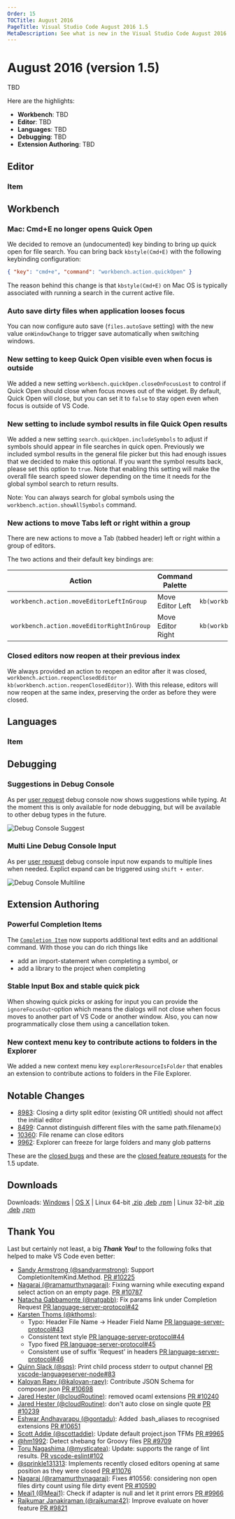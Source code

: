 ```yaml
---
Order: 15
TOCTitle: August 2016
PageTitle: Visual Studio Code August 2016 1.5
MetaDescription: See what is new in the Visual Studio Code August 2016 Release (1.5)
---
```


# August 2016 (version 1.5)

TBD

Here are the highlights:

* **Workbench**: TBD
* **Editor**: TBD
* **Languages**: TBD
* **Debugging**: TBD
* **Extension Authoring**: TBD

## Editor

### Item

## Workbench

### Mac: Cmd+E no longer opens Quick Open

We decided to remove an (undocumented) key binding to bring up quick open for file search. You can bring back `kbstyle(Cmd+E)` with the following keybinding configuration:

```json
{ "key": "cmd+e", "command": "workbench.action.quickOpen" }
```

The reason behind this change is that `kbstyle(Cmd+E)` on Mac OS is typically associated with running a search in the current active file.

### Auto save dirty files when application looses focus

You can now configure auto save (`files.autoSave` setting) with the new value `onWindowChange` to trigger save automatically when switching windows.

### New setting to keep Quick Open visible even when focus is outside

We added a new setting `workbench.quickOpen.closeOnFocusLost` to control if Quick Open should close when focus moves out of the widget. By default, Quick Open will close, but you can set it to `false` to stay open even when focus is outside of VS Code.

### New setting to include symbol results in file Quick Open results

We added a new setting `search.quickOpen.includeSymbols` to adjust if symbols should appear in file searches in quick open. Previously we included symbol results in the general file picker but this had enough issues that we decided to make this optional. If you want the symbol results back, please set this option to `true`. Note that enabling this setting will make the overall file search speed slower depending on the time it needs for the global symbol search to return results.

Note: You can always search for global symbols using the `workbench.action.showAllSymbols` command.

### New actions to move Tabs left or right within a group

There are new actions to move a Tab (tabbed header) left or right within a group of editors.

The two actions and their default key bindings are:

Action | Command Palette | Key Binding
--- | --- | ---
`workbench.action.moveEditorLeftInGroup` | Move Editor Left | `kb(workbench.action.moveEditorLeftInGroup)`
`workbench.action.moveEditorRightInGroup` | Move Editor Right | `kb(workbench.action.moveEditorRightInGroup)`

### Closed editors now reopen at their previous index

We always provided an action to reopen an editor after it was closed, `workbench.action.reopenClosedEditor` `kb(workbench.action.reopenClosedEditor)`). With this release, editors will now reopen at the same index, preserving the order as before they were closed.

## Languages

### Item

## Debugging

### Suggestions in Debug Console
As per [user request](https://github.com/Microsoft/vscode/issues/8114) debug console now shows suggestions while typing. At the moment this is only available for node debugging, but will be available to other debug types in the future.

![Debug Console Suggest](images/1_5/debug_repl_suggest.png)

### Multi Line Debug Console Input
As per [user request](https://github.com/Microsoft/vscode/issues/8115) debug console input now expands to multiple lines when needed. Explict expand can be triggered using `shift + enter`.

![Debug Console Multiline](images/1_5/debug_repl_multiline.png)

## Extension Authoring

### Powerful Completion Items

The [`Completion Item`](https://github.com/Microsoft/vscode/blob/master/src/vs/vscode.d.ts#L2246) now supports additional text edits and an additional command. With those you can do rich things like
* add an import-statement when completing a symbol, or
* add a library to the project when completing

### Stable Input Box and stable quick pick

When showing quick picks or asking for input you can provide the `ignoreFocusOut`-option which means the dialogs will not close when focus moves to another part of VS Code or another window. Also, you can now programmatically close them using a cancellation token.

### New context menu key to contribute actions to folders in the Explorer

We added a new context menu key `explorerResourceIsFolder` that enables an extension to contribute actions to folders in the File Explorer.

## Notable Changes

* [8983](https://github.com/Microsoft/vscode/issues/8983): Closing a dirty split editor (existing OR untitled) should not affect the initial editor
* [8499](https://github.com/Microsoft/vscode/issues/8499): Cannot distinguish different files with the same path.filename(x)
* [10360](https://github.com/Microsoft/vscode/issues/10360): File rename can close editors
* [9962](https://github.com/Microsoft/vscode/issues/9962): Explorer can freeze for large folders and many glob patterns

These are the [closed bugs](https://github.com/Microsoft/vscode/issues?q=is%3Aissue+label%3Abug+milestone%3A%22August+2016%22+is%3Aclosed) and these are the [closed feature requests](https://github.com/Microsoft/vscode/issues?q=is%3Aissue+milestone%3A%22August+2016%22+is%3Aclosed+label%3Afeature-request) for the 1.5 update.

## Downloads

Downloads: [Windows](https://az764295.vo.msecnd.net/stable/6276dcb0ae497766056b4c09ea75be1d76a8b679/VSCodeSetup-stable.exe) |
[OS X](https://az764295.vo.msecnd.net/stable/6276dcb0ae497766056b4c09ea75be1d76a8b679/VSCode-darwin-stable.zip) | Linux 64-bit [.zip](https://az764295.vo.msecnd.net/stable/6276dcb0ae497766056b4c09ea75be1d76a8b679/VSCode-linux-x64-stable.zip) [.deb](https://az764295.vo.msecnd.net/stable/6276dcb0ae497766056b4c09ea75be1d76a8b679/code_1.4.0-1470329130_amd64.deb) [.rpm](https://az764295.vo.msecnd.net/stable/6276dcb0ae497766056b4c09ea75be1d76a8b679/code-1.4.0-1470329130.el7.x86_64.rpm) | Linux 32-bit [.zip](https://az764295.vo.msecnd.net/stable/6276dcb0ae497766056b4c09ea75be1d76a8b679/VSCode-linux-ia32-stable.zip) [.deb](https://az764295.vo.msecnd.net/stable/6276dcb0ae497766056b4c09ea75be1d76a8b679/code_1.4.0-1470328389_i386.deb) [.rpm](https://az764295.vo.msecnd.net/stable/6276dcb0ae497766056b4c09ea75be1d76a8b679/code-1.4.0-1470328389.el7.i386.rpm)

## Thank You

Last but certainly not least, a big *__Thank You!__* to the following folks that helped to make VS Code even better:

* [Sandy Armstrong (@sandyarmstrong)](https://github.com/sandyarmstrong): Support CompletionItemKind.Method. [PR #10225](https://github.com/Microsoft/vscode/pull/10225)
* [Nagaraj (@ramamurthynagaraj)](https://github.com/ramamurthynagaraj):  Fixing warning while executing expand select action on an empty page. [PR #10787](https://github.com/Microsoft/vscode/pull/10787)
* [Natacha Gabbamonte (@natgabb)](https://github.com/natgabb): Fix params link under Completion Request [PR language-server-protocol#42](https://github.com/Microsoft/language-server-protocol/pull/42)
* [Karsten Thoms (@kthoms)](https://github.com/kthoms): 
  * Typo: Header File Name -> Header Field Name [PR language-server-protocol#43](https://github.com/Microsoft/language-server-protocol/pull/43)
  * Consistent text style [PR language-server-protocol#44](https://github.com/Microsoft/language-server-protocol/pull/44)
  * Typo fixed [PR language-server-protocol#45](https://github.com/Microsoft/language-server-protocol/pull/45)
  * Consistent use of suffix 'Request' in headers [PR language-server-protocol#46](https://github.com/Microsoft/language-server-protocol/pull/46)
* [Quinn Slack (@sqs)](https://github.com/sqs): Print child process stderr to output channel [PR vscode-languageserver-node#83](https://github.com/Microsoft/vscode-languageserver-node/pull/83)
* [Kaloyan Raev (@kaloyan-raev)](https://github.com/kaloyan-raev): Contribute JSON Schema for composer.json [PR #10698](https://github.com/Microsoft/vscode/pull/10698)
* [Jared Hester (@cloudRoutine)](https://github.com/cloudRoutine): removed ocaml extensions [PR #10240](https://github.com/Microsoft/vscode/pull/10240)
* [Jared Hester (@cloudRoutine)](https://github.com/cloudRoutine): don't auto close on single quote [PR #10239](https://github.com/Microsoft/vscode/pull/10239)
* [Eshwar Andhavarapu (@gontadu)](https://github.com/gontadu): Added .bash_aliases to recognised extensions [PR #10651](https://github.com/Microsoft/vscode/pull/10651)
* [Scott Addie (@scottaddie)](https://github.com/scottaddie): Update default project.json TFMs [PR #9965](https://github.com/Microsoft/vscode/pull/9965)
* [@hm1992](https://github.com/hm1992): Detect shebang for Groovy files [PR #9709](https://github.com/Microsoft/vscode/pull/9709)
* [Toru Nagashima (@mysticatea)](https://github.com/mysticatea): Update: supports the range of lint results. [PR vscode-eslint#102](https://github.com/Microsoft/vscode-eslint/pull/102)
* [@sprinkle131313](https://github.com/sprinkle131313): Implements recently closed editors opening at same position as they were closed [PR #11076](https://github.com/Microsoft/vscode/pull/11076)
* [Nagaraj (@ramamurthynagaraj)](https://github.com/ramamurthynagaraj): Fixes #10556: considering non open files dirty count using file dirty event [PR #10590](https://github.com/Microsoft/vscode/pull/10590)
* [Meai1 (@Meai1)](https://github.com/Meai1): Check if adapter is null and let it print errors [PR #9966](https://github.com/Microsoft/vscode/pull/9966)
* [Rajkumar Janakiraman (@rajkumar42)](https://github.com/rajkumar42): Improve evaluate on hover feature [PR #9821](https://github.com/Microsoft/vscode/pull/9821)

